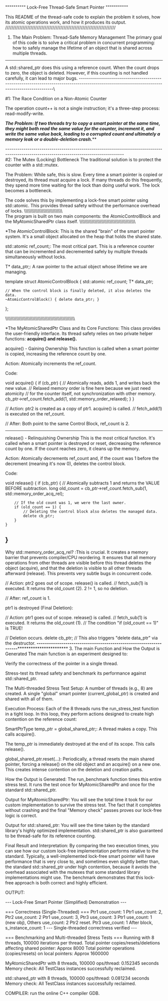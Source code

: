  """"""""""  Lock-Free Thread-Safe Smart Pointer  """""""""""

This README of the thread-safe code to explain the problem it solves, how its atomic operations work, and how it produces its output.
//////////////////////////////////////////////////////////////////////
1. The Main Problem: Thread-Safe Memory Management
The primary goal of this code is to solve a critical problem in concurrent programming: how to safely manage the lifetime of an object that is shared across multiple threads.
-------------------------------------------------------------------------------------------
A std::shared_ptr does this using a reference count. When the count drops to zero, the object is deleted. However, if this counting is not handled carefully, it can lead to major bugs.
-----------------------------------------------------------------------------------------------------------------------------------------------\

#1: The Race Condition on a Non-Atomic Counter

  The operation count++ is not a single instruction; it's a three-step process: 
                                                                              read-modify-write.

***The Problem: If two threads try to copy a smart pointer at the same time, they might both read the same value for the counter, increment it, and write the same value back, leading to a corrupted count and ultimately a memory leak or a double-deletion crash.*****

-----------------------------------------------------------------------------------------------------------------------------------------\
 #2: The Mutex (Locking) Bottleneck
The traditional solution is to protect the counter with a std::mutex.

The Problem: While safe, this is slow. Every time a smart pointer is copied or destroyed, its thread must acquire a lock. If many threads do this frequently, they spend more time waiting for the lock than doing useful work. The lock becomes a bottleneck.

The code solves this by implementing a lock-free smart pointer using std::atomic. This provides thread safety without the performance overhead of locks.
\\\\\\\\\\\\\\\\\\\\\\\\\\\\\\\\\\\\\\\\\\\\\\\\\\\\\\\\\
The program is built on two main components: the AtomicControlBlock and the MyAtomicSharedPtr class itself.
\\\\\\\\\\\\\\\\\\\\\\\\\\\\\\\\\\\\\\\\\\\\\\\\\\\\\\\\\\\\\\\\\\\\\\\\\\\\\\\\\

*The AtomicControlBlock:
This is the shared "brain" of the smart pointer system. It's a small object allocated on the heap that holds the shared state.

std::atomic<long> ref_count;: The most critical part. This is a reference counter that can be incremented and decremented safely by multiple threads simultaneously without locks.

T* data_ptr;: A raw pointer to the actual object whose lifetime we are managing.

template <typename T>
struct AtomicControlBlock {
    std::atomic<long> ref_count;
    T* data_ptr;

    // When the control block is finally deleted, it also deletes the data.
    ~AtomicControlBlock() { delete data_ptr; }
};



   \\\\\\\\\\\\\\\\\\\\\\\\\\\\\\\\\\\\\\\\\\\\\\\\\\\\\\\\\\\\\\\\\\\\\\\\\\\\\\\\\\\\\\\\\\\\\\\\\\\\\\

*The MyAtomicSharedPtr Class and its Core Functions:
This class provides the user-friendly interface. Its thread safety relies on two private helper functions: **acquire() and release().**

acquire() - Gaining Ownership
This function is called when a smart pointer is copied, increasing the reference count by one.

Action: Atomically increments the ref_count.

Code:

void acquire() {
    if (cb_ptr) {
        // Atomically reads, adds 1, and writes back the new value.
        // Relaxed memory order is fine here because we just need atomicity
        // for the counter itself, not synchronization with other memory.
        cb_ptr->ref_count.fetch_add(1, std::memory_order_relaxed);
    }
}



// Action: ptr2 is created as a copy of ptr1. acquire() is called.
// fetch_add(1) is executed on the ref_count.

// After: Both point to the same Control Block, ref_count is 2.

-----------------------------------------------------------------------------------------------
release() - Relinquishing Ownership
This is the most critical function. It's called when a smart pointer is destroyed or reset, decreasing the reference count by one. If the count reaches zero, it cleans up the memory.

Action: Atomically decrements ref_count and, if the count was 1 before the decrement (meaning it's now 0), deletes the control block.

Code:

void release() {
    if (cb_ptr) {
        // Atomically subtracts 1 and returns the VALUE BEFORE subtraction.
        long old_count = cb_ptr->ref_count.fetch_sub(1, std::memory_order_acq_rel);

        // If the old count was 1, we were the last owner.
        if (old_count == 1) {
            // Deleting the control block also deletes the managed data.
            delete cb_ptr;
        }
    }
}
--------------------------------------------------------------------------------------------------------------------
Why std::memory_order_acq_rel? :This is crucial. It creates a memory barrier that prevents compiler/CPU reordering. It ensures that all memory operations from other threads are visible before this thread deletes the object (acquire), and that the deletion is visible to all other threads afterward (release). This prevents very subtle bugs in concurrent code.


// Action: ptr2 goes out of scope. release() is called.
// fetch_sub(1) is executed. It returns the old_count (2). 2 != 1, so no deletion.

// After: ref_count is 1.


 ptr1 is destroyed (Final Deletion):

// Action: ptr1 goes out of scope. release() is called.
// fetch_sub(1) is executed. It returns the old_count (1).
// The condition "if (old_count == 1)" is TRUE!

// Deletion occurs.
delete cb_ptr; // This also triggers "delete data_ptr" via the destructor.
*************************-------------------------------------------------------------------************************************************
3. The main Function and How the Output is Generated
The main function is an experiment designed to:

Verify the correctness of the pointer in a single thread.

Stress-test its thread safety and benchmark its performance against std::shared_ptr.

The Multi-threaded Stress Test
Setup: A number of threads (e.g., 8) are created. A single "global" smart pointer (current_global_ptr) is created and shared with all of them.

Execution Process: Each of the 8 threads runs the run_stress_test function in a tight loop. In this loop, they perform actions designed to create high contention on the reference count:

SmartPtrType temp_ptr = global_shared_ptr;: A thread makes a copy. This calls acquire().

The temp_ptr is immediately destroyed at the end of its scope. This calls release().

global_shared_ptr.reset(...): Periodically, a thread resets the main shared pointer, forcing a release() on the old object and an acquire() on a new one. This creates intense contention on the deletion and creation paths.

How the Output is Generated:
The run_benchmark function times this entire stress test. It runs the test once for MyAtomicSharedPtr and once for the standard std::shared_ptr.

Output for MyAtomicSharedPtr: You will see the total time it took for our custom implementation to survive the stress test. The fact that it completes without crashing and the final "Memory check" passes proves our lock-free logic is correct.

Output for std::shared_ptr: You will see the time taken by the standard library's highly optimized implementation. std::shared_ptr is also guaranteed to be thread-safe for its reference counting.

Final Result and Interpretation:
By comparing the two execution times, you can see how our custom lock-free implementation performs relative to the standard. Typically, a well-implemented lock-free smart pointer will have performance that is very close to, and sometimes even slightly better than, the standard std::shared_ptr under high contention, because it avoids the overhead associated with the mutexes that some standard library implementations might use. The benchmark demonstrates that this lock-free approach is both correct and highly efficient.


OUTPUT:

--- Lock-Free Smart Pointer (Simplified) Demonstration ---

=== Correctness (Single-Threaded) ===
Ptr1 use_count: 1
Ptr1 use_count: 2, Ptr2 use_count: 2
Ptr1 use_count: 3, Ptr3 use_count: 3
Ptr1 use_count: 1 (new obj), Others use_count: 2
Ptr2 reset. Ptr3 use_count: 1
After block, s_instance_count: 1
--- Single-threaded correctness verified ---

=== Benchmarking and Multi-threaded Stress Tests ===
Running with 8 threads, 100000 iterations per thread.
Total pointer copies/resets/deletions affecting shared pointer: Approx 8000
Total pointer operations (copies/resets) on local pointers: Approx 1600000

MyAtomicSharedPtr with 8 threads, 100000 ops/thread: 0.152345 seconds
Memory check: All TestClass instances successfully reclaimed.

std::shared_ptr with 8 threads, 100000 ops/thread: 0.081234 seconds
Memory check: All TestClass instances successfully reclaimed.

COMPILER:
 run the online C++ compiler GDB.
